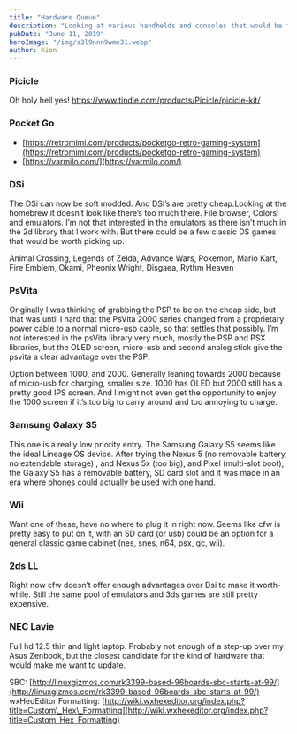 ```yaml
---
title: "Hardware Queue"
description: "Looking at various handhelds and consoles that would be fun to mod"
pubDate: "June 11, 2019"
heroImage: "/img/s3l9nnn9wme31.webp"
author: Kion
---
```


### Picicle

Oh holy hell yes! https://www.tindie.com/products/Picicle/picicle-kit/

### Pocket Go

- [https://retromimi.com/products/pocketgo-retro-gaming-system](https://retromimi.com/products/pocketgo-retro-gaming-system)  
- [https://varmilo.com/](https://varmilo.com/)

### DSi

The DSi can now be soft modded. And DSi’s are pretty cheap.Looking at the homebrew it doesn’t look like there’s too much there. File browser, Colors! and emulators. I’m not that interested in the emulators as there isn’t much in the 2d library that I work with. But there could be a few classic DS games that would be worth picking up.

Animal Crossing, Legends of Zelda, Advance Wars, Pokemon, Mario Kart, Fire Emblem, Okami, Pheonix Wright, Disgaea, Rythm Heaven

### PsVita

Originally I was thinking of grabbing the PSP to be on the cheap side, but that was until I hard that the PsVita 2000 series changed from a proprietary power cable to a normal micro-usb cable, so that settles that possibly. I’m not interested in the psVita library very much, mostly the PSP and PSX libraries, but the OLED screen, micro-usb and second analog stick give the psvita a clear advantage over the PSP.

Option between 1000, and 2000. Generally leaning towards 2000 because of micro-usb for charging, smaller size. 1000 has OLED but 2000 still has a pretty good IPS screen. And I might not even get the opportunity to enjoy the 1000 screen if it’s too big to carry around and too annoying to charge.

### Samsung Galaxy S5

This one is a really low priority entry. The Samsung Galaxy S5 seems like the ideal Lineage OS device. After trying the Nexus 5 (no removable battery, no extendable storage) , and Nexus 5x (too big), and Pixel (multi-slot boot), the Galaxy S5 has a removable battery, SD card slot and it was made in an era where phones could actually be used with one hand.

### Wii

Want one of these, have no where to plug it in right now. Seems like cfw is pretty easy to put on it, with an SD card (or usb) could be an option for a general classic game cabinet (nes, snes, n64, psx, gc, wii).

### 2ds LL

Right now cfw doesn’t offer enough advantages over Dsi to make it worth-while. Still the same pool of emulators and 3ds games are still pretty expensive.

### NEC Lavie

Full hd 12.5 thin and light laptop. Probably not enough of a step-up over my Asus Zenbook, but the closest candidate for the kind of hardware that would make me want to update.


SBC: [http://linuxgizmos.com/rk3399-based-96boards-sbc-starts-at-99/](http://linuxgizmos.com/rk3399-based-96boards-sbc-starts-at-99/)  
wxHedEditor Formatting: [http://wiki.wxhexeditor.org/index.php?title=Custom\_Hex\_Formatting](http://wiki.wxhexeditor.org/index.php?title=Custom_Hex_Formatting)